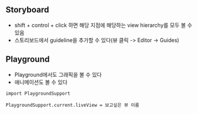 ## Storyboard
- shift + control + click 하면 해당 지점에 해당하는 view hierarchy를 모두 볼 수 있음
- 스토리보드에서 guideline을 추가할 수 있다(뷰 클릭 -> Editor -> Guides)

## Playground
- Playground에서도 그래픽을 볼 수 있다
- 애니메이션도 볼 수 있다

`import PlaygroundSupport`

`PlaygroundSupport.current.liveView = 보고싶은 뷰 이름`
